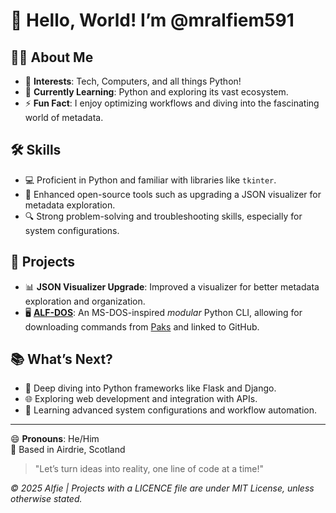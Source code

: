 # 👋 Hello, World! I’m @mralfiem591

## 🙋‍♂️ About Me
- 👀 **Interests**: Tech, Computers, and all things Python!
- 🌱 **Currently Learning**: Python and exploring its vast ecosystem.
- ⚡ **Fun Fact**: I enjoy optimizing workflows and diving into the fascinating world of metadata.

## 🛠️ Skills
- 💻 Proficient in Python and familiar with libraries like `tkinter`.
- 🧩 Enhanced open-source tools such as upgrading a JSON visualizer for metadata exploration.
- 🔍 Strong problem-solving and troubleshooting skills, especially for system configurations.

## 🌟 Projects
- 📊 **JSON Visualizer Upgrade**: Improved a visualizer for better metadata exploration and organization.
- 🖥️ **[ALF-DOS](https://github.com/mralfiem591/alf-dos)**: An MS-DOS-inspired *modular* Python CLI, allowing for downloading commands from [Paks](https://github.com/mralfiem591/alf-dos-paks) and linked to GitHub.

## 📚 What’s Next?
- 🔭 Deep diving into Python frameworks like Flask and Django.
- 🌐 Exploring web development and integration with APIs.
- 🧠 Learning advanced system configurations and workflow automation.

---

😄 **Pronouns**: He/Him  
📍 Based in Airdrie, Scotland  

> "Let’s turn ideas into reality, one line of code at a time!"

<!---
mralfiem591/mralfiem591 is a ✨ special ✨ repository because its `README.md` (this file) appears on your GitHub profile.
You can click the Preview link to take a look at your changes.
--->

*© 2025 Alfie | Projects with a LICENCE file are under MIT License, unless otherwise stated.*
